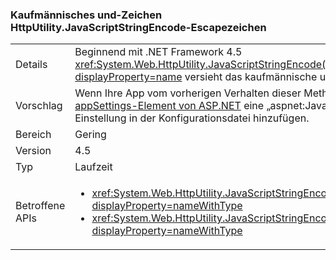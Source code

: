 ### <a name="httputilityjavascriptstringencode-escapes-ampersand"></a>Kaufmännisches und-Zeichen HttpUtility.JavaScriptStringEncode-Escapezeichen

|   |   |
|---|---|
|Details|Beginnend mit .NET Framework 4.5 <xref:System.Web.HttpUtility.JavaScriptStringEncode(System.String)?displayProperty=name> versieht das kaufmännische und-Zeichen (&amp;) Zeichen.|
|Vorschlag|Wenn Ihre App vom vorherigen Verhalten dieser Methode abhängig ist, können Sie dem [appSettings-Element von ASP.NET](https://msdn.microsoft.com/library/hh975440.aspx) eine „aspnet:JavaScriptDoNotEncodeAmpersand“-Einstellung in der Konfigurationsdatei hinzufügen.|
|Bereich|Gering|
|Version|4.5|
|Typ|Laufzeit|
|Betroffene APIs|<ul><li><xref:System.Web.HttpUtility.JavaScriptStringEncode(System.String)?displayProperty=nameWithType></li><li><xref:System.Web.HttpUtility.JavaScriptStringEncode(System.String,System.Boolean)?displayProperty=nameWithType></li></ul>|

